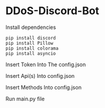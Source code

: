 # DDoS-Discord-Bot

Install dependencies
```
pip install discord
pip install Pillow
pip install colorama
pip install asyncio
```
Insert Token Into The config.json

Insert Api(s) Into config.json

Insert Methods Into config.json

Run main.py file
